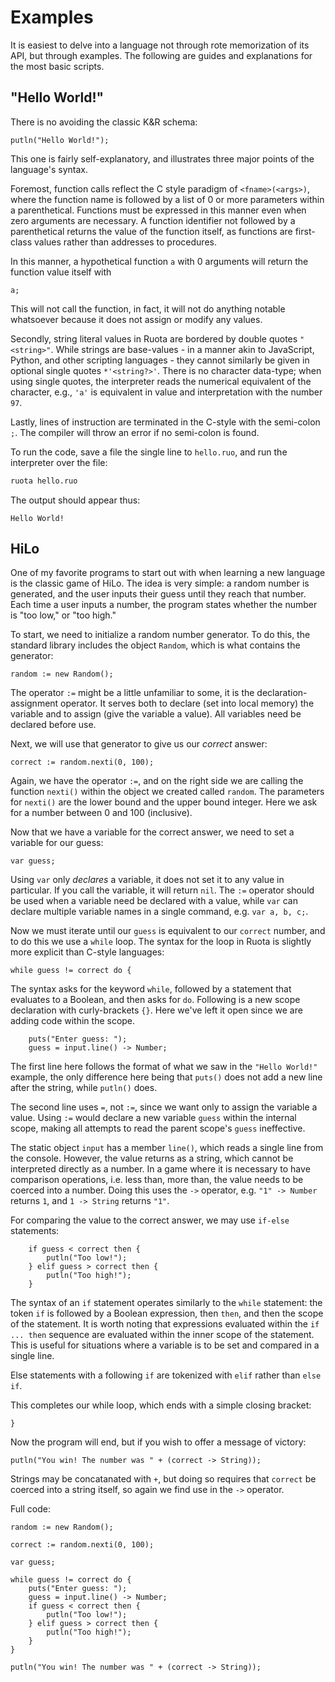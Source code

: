 # Examples

It is easiest to delve into a language not through rote memorization of its API, but through examples. The following are guides and explanations for the most basic scripts.

## "Hello World!"

There is no avoiding the classic K&R schema:

```ruo
putln("Hello World!");
```

This one is fairly self-explanatory, and illustrates three major points of the language's syntax.

Foremost, function calls reflect the C style paradigm of `<fname>(<args>)`, where the function name is followed by a list of 0 or more parameters within a parenthetical. Functions must be expressed in this manner even when zero arguments are necessary. A function identifier not followed by a parenthetical returns the value of the function itself, as functions are first-class values rather than addresses to procedures.

In this manner, a hypothetical function `a` with 0 arguments will return the function value itself with

```ruo
a;
```

This will not call the function, in fact, it will not do anything notable whatsoever because it does not assign or modify any values.

Secondly, string literal values in Ruota are bordered by double quotes `"<string>"`. While strings are base-values - in a manner akin to JavaScript, Python, and other scripting languages - they cannot similarly be given in optional single quotes `*'<string?>'`. There is no character data-type; when using single quotes, the interpreter reads the numerical equivalent of the character, e.g., `'a'` is equivalent in value and interpretation with the number `97`.

Lastly, lines of instruction are terminated in the C-style with the semi-colon `;`. The compiler will throw an error if no semi-colon is found.

To run the code, save a file the single line to `hello.ruo`, and run the interpreter over the file:

```bash
ruota hello.ruo
```

The output should appear thus:

```
Hello World!
```

## HiLo

One of my favorite programs to start out with when learning a new language is the classic game of HiLo. The idea is very simple: a random number is generated, and the user inputs their guess until they reach that number. Each time a user inputs a number, the program states whether the number is "too low," or "too high."

To start, we need to initialize a random number generator. To do this, the standard library includes the object `Random`, which is what contains the generator:

```ruo
random := new Random();
```

The operator `:=` might be a little unfamiliar to some, it is the declaration-assignment operator. It serves both to declare (set into local memory) the variable and to assign (give the variable a value). All variables need be declared before use.

Next, we will use that generator to give us our _correct_ answer:

```ruo
correct := random.nexti(0, 100);
```

Again, we have the operator `:=`, and on the right side we are calling the function `nexti()` within the object we created called `random`. The parameters for `nexti()` are the lower bound and the upper bound integer. Here we ask for a number between 0 and 100 (inclusive).

Now that we have a variable for the correct answer, we need to set a variable for our guess:

```ruo
var guess;
```

Using `var` only _declares_ a variable, it does not set it to any value in particular. If you call the variable, it will return `nil`. The `:=` operator should be used when a variable need be declared with a value, while `var` can declare multiple variable names in a single command, e.g. `var a, b, c;`.

Now we must iterate until our `guess` is equivalent to our `correct` number, and to do this we use a `while` loop. The syntax for the loop in Ruota is slightly more explicit than C-style languages:

```ruo
while guess != correct do {
```

The syntax asks for the keyword `while`, followed by a statement that evaluates to a Boolean, and then asks for `do`. Following is a new scope declaration with curly-brackets `{}`. Here we've left it open since we are adding code within the scope.

```ruo
	puts("Enter guess: ");
	guess = input.line() -> Number;
```

The first line here follows the format of what we saw in the `"Hello World!"` example, the only difference here being that `puts()` does not add a new line after the string, while `putln()` does.

The second line uses `=`, not `:=`, since we want only to assign the variable a value. Using `:=` would declare a new variable `guess` within the internal scope, making all attempts to read the parent scope's `guess` ineffective.

The static object `input` has a member `line()`, which reads a single line from the console. However, the value returns as a string, which cannot be interpreted directly as a number. In a game where it is necessary to have comparison operations, i.e. less than, more than, the value needs to be coerced into a number. Doing this uses the `->` operator, e.g. `"1" -> Number` returns `1`, and `1 -> String` returns `"1"`.

For comparing the value to the correct answer, we may use `if-else` statements:

```ruo
	if guess < correct then {
		putln("Too low!");
	} elif guess > correct then {
		putln("Too high!");
	}
```

The syntax of an `if` statement operates similarly to the `while` statement: the token `if` is followed by a Boolean expression, then `then`, and then the scope of the statement. It is worth noting that expressions evaluated within the `if ... then` sequence are evaluated within the inner scope of the statement. This is useful for situations where a variable is to be set and compared in a single line.

Else statements with a following `if` are tokenized with `elif` rather than `else if`.

This completes our while loop, which ends with a simple closing bracket:

```ruo
}
```

Now the program will end, but if you wish to offer a message of victory:

```ruo
putln("You win! The number was " + (correct -> String));
```

Strings may be concatanated with `+`, but doing so requires that `correct` be coerced into a string itself, so again we find use in the `->` operator.

Full code:

```ruo
random := new Random();

correct := random.nexti(0, 100);

var guess;

while guess != correct do {
	puts("Enter guess: ");
	guess = input.line() -> Number;
	if guess < correct then {
		putln("Too low!");
	} elif guess > correct then {
		putln("Too high!");
	}
}

putln("You win! The number was " + (correct -> String));
```
